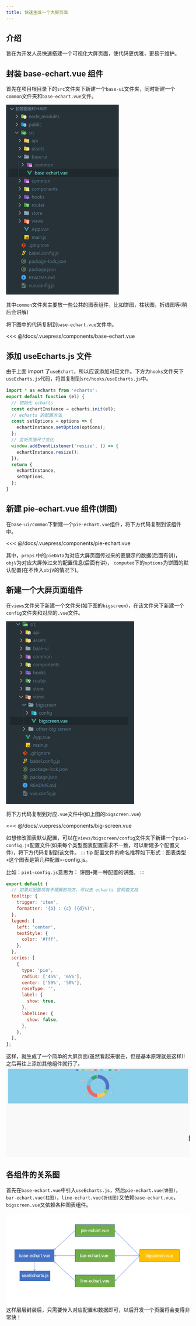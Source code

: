 ```yaml
---
title: 快速生成一个大屏页面
---
```


## 介绍

旨在为开发人员快速搭建一个可视化大屏页面，使代码更优雅，更易于维护。

## 封装 base-echart.vue 组件

首先在项目根目录下的`src`文件夹下新建一个`base-ui`文件夹，同时新建一个`common`文件夹和`base-echart.vue`文件。

![catalog construction](../../.vuepress/public/assets/img/content.png)

其中`common`文件夹主要放一些公共的图表组件，比如饼图，柱状图，折线图等(稍后会讲解)

将下图中的代码复制到`base-echart.vue`文件中。

<<< @/docs/.vuepress/components/base-echart.vue

## 添加 useEcharts.js 文件

由于上面 import 了`useEchart`，所以应该添加对应文件。下方为`hooks`文件夹下`useEcharts.js`代码，将其复制到`src/hooks/useEcharts.js`中。

```js
import * as echarts from 'echarts';
export default function (el) {
  // 初始化 echarts
  const echartInstance = echarts.init(el);
  // echarts 的配置方法
  const setOptions = options => {
    echartInstance.setOption(options);
  };
  // 监听页面尺寸变化
  window.addEventListener('resize', () => {
    echartInstance.resize();
  });
  return {
    echartInstance,
    setOptions,
  };
}
```

## 新建 pie-echart.vue 组件(饼图)

在`base-ui/common`下新建一个`pie-echart.vue`组件，将下方代码复制到该组件中。

<<< @/docs/.vuepress/components/pie-echart.vue

其中，`props` 中的`pieData`为对应大屏页面传过来的要展示的数据(后面有讲)，`objV`为对应大屏传过来的配置信息(后面有讲)，
`computed`下的`options`为饼图的默认配置(在不传入`objV`的情况下)。

## 新建一个大屏页面组件

在`views`文件夹下新建一个文件夹(如下图的`bigscreen`)，在该文件夹下新建一个`config`文件夹和对应的`.vue`文件。

![目录结构](../../.vuepress/public/assets/img/page-cpn.png)

将下方代码复制到对应`.vue`文件中(如上图的`bigscreen.vue`)

<<< @/docs/.vuepress/components/big-screen.vue

如想修改图表默认配置，可以在`views/bigscreen/config`文件夹下新建一个`pie1-config.js`配置文件(如果每个类型图表配置需求不一致，可以新建多个配置文件)，将下方代码复制到该文件。
::: tip
配置文件的命名推荐如下形式：图表类型`+`这个图表是第几种配置`+`-config.js。

比如：`pie1-config.js`意思为： 饼图`+`第一种配置的饼图。
:::

```js
export default {
  // 如果对配置项有不理解的地方，可以去 echarts 官网查文档
  tooltip: {
    trigger: 'item',
    formatter: '{b} : {c} ({d}%)',
  },
  legend: {
    left: 'center',
    textStyle: {
      color: '#fff',
    },
  },
  series: [
    {
      type: 'pie',
      radius: ['45%', '65%'],
      center: ['50%', '50%'],
      roseType: '',
      label: {
        show: true,
      },
      labelLine: {
        show: false,
      },
    },
  ],
};
```

这样，就生成了一个简单的大屏页面(虽然看起来很丑，但是基本原理就是这样)! 之后再往上添加其他组件就行了。
![大屏页面](../../.vuepress/public/assets/img/show-page.png)

## 各组件的关系图

首先在`base-echart.vue`中引入`useEcharts.js`，然后`pie-echart.vue(饼图)`，`bar-echart.vue(柱图)`，`line-echart.vue(折线图)`又依赖`base-echart.vue`，`bigscreen.vue`又依赖各种图表组件。

![relation graph](../../.vuepress/public/assets/img/relation-graph.png)
这样层层封装后，只需要传入对应配置和数据即可，以后开发一个页面将会变得非常快！
